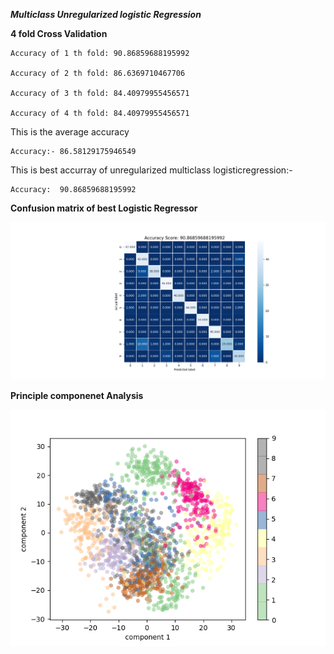 ***Multiclass Unregularized logistic Regression***

**4 fold Cross Validation**

    Accuracy of 1 th fold: 90.86859688195992

    Accuracy of 2 th fold: 86.6369710467706

    Accuracy of 3 th fold: 84.40979955456571

    Accuracy of 4 th fold: 84.40979955456571

This is the average accuracy 

    Accuracy:- 86.58129175946549

This is best accurray of unregularized multiclass logisticregression:-

    Accuracy:  90.86859688195992

**Confusion matrix of best Logistic Regressor**

![img](confusion_matrix.png)

**Principle componenet Analysis**

![img](PCA.png)